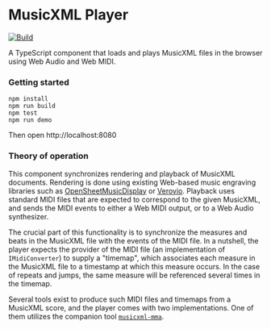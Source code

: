 # MusicXML Player

[![Build](https://github.com/infojunkie/musicxml-player/actions/workflows/continuous-integrations.yaml/badge.svg?branch=main)](https://github.com/infojunkie/musicxml-player/actions/workflows/continuous-integrations.yaml)

A TypeScript component that loads and plays MusicXML files in the browser using Web Audio and Web MIDI.

### Getting started
```
npm install
npm run build
npm test
npm run demo
```
Then open http://localhost:8080

### Theory of operation
This component synchronizes rendering and playback of MusicXML documents. Rendering is done using existing Web-based music engraving libraries such as [OpenSheetMusicDisplay](https://github.com/opensheetmusicdisplay/opensheetmusicdisplay) or [Verovio](https://github.com/rism-digital/verovio). Playback uses standard MIDI files that are expected to correspond to the given MusicXML, and sends the MIDI events to either a Web MIDI output, or to a Web Audio synthesizer.

The crucial part of this functionality is to synchronize the measures and beats in the MusicXML file with the events of the MIDI file. In a nutshell, the player expects the provider of the MIDI file (an implementation of `IMidiConverter`) to supply a "timemap", which associates each measure in the MusicXML file to a timestamp at which this measure occurs. In the case of repeats and jumps, the same measure will be referenced several times in the timemap.

Several tools exist to produce such MIDI files and timemaps from a MusicXML score, and the player comes with two implementations. One of them utilizes the companion tool [`musicxml-mma`](https://github.com/infojunkie/musicxml-mma).
